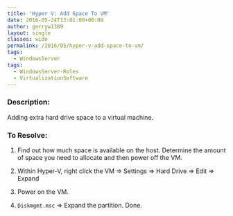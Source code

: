 ```yaml
---
title: 'Hyper V: Add Space To VM'
date: 2016-05-24T13:01:00+00:00
author: gerryw1389
layout: single
classes: wide
permalink: /2016/05/hyper-v-add-space-to-vm/
tags:
  - WindowsServer
tags:
  - WindowsServer-Roles
  - VirtualizationSoftware
---
```

<!--more-->

### Description:

Adding extra hard drive space to a virtual machine.

### To Resolve:

1. Find out how much space is available on the host. Determine the amount of space you need to allocate and then power off the VM.

2. Within Hyper-V, right click the VM => Settings => Hard Drive => Edit => Expand

3. Power on the VM.

4. `Diskmgmt.msc` => Expand the partition. Done.
